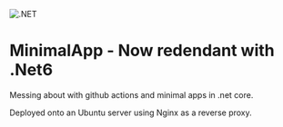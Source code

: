 ![.NET](https://github.com/ChrisE217/MinimalApp/workflows/.NET/badge.svg)
# MinimalApp - Now redendant with .Net6
Messing about with github actions and minimal apps in .net core.

Deployed onto an Ubuntu server using Nginx as a reverse proxy.
